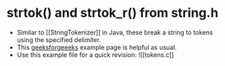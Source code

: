 # strtok() and strtok_r() from string.h

- Similar to [[StringTokenizer]] in Java, these break a string to tokens using the specified delimiter.
- This [geeksforgeeeks](https://www.geeksforgeeks.org/strtok-strtok_r-functions-c-examples/) example page is helpful as usual.
- Use this example file for a quick revision: ![[tokens.c]]